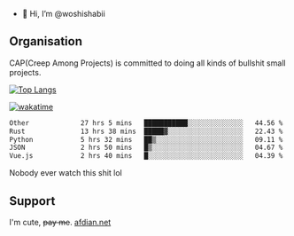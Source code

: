 - 👋 Hi, I’m @woshishabii

## Organisation

CAP(Creep Among Projects) is committed to doing all kinds of bullshit small projects.

[![Top Langs](https://github-readme-stats.vercel.app/api/top-langs/?username=woshishabii&layout=compact)](https://github.com/anuraghazra/github-readme-stats)

[![wakatime](https://wakatime.com/badge/user/34d02784-acc1-4a16-82d7-33fdb53c4ed6.svg)](https://wakatime.com/@34d02784-acc1-4a16-82d7-33fdb53c4ed6)


<!--START_SECTION:waka-->

```txt
Other             27 hrs 5 mins   ███████████░░░░░░░░░░░░░░   44.56 %
Rust              13 hrs 38 mins  █████▓░░░░░░░░░░░░░░░░░░░   22.43 %
Python            5 hrs 32 mins   ██▒░░░░░░░░░░░░░░░░░░░░░░   09.11 %
JSON              2 hrs 50 mins   █▒░░░░░░░░░░░░░░░░░░░░░░░   04.67 %
Vue.js            2 hrs 40 mins   █░░░░░░░░░░░░░░░░░░░░░░░░   04.39 %
```

<!--END_SECTION:waka-->

Nobody ever watch this shit lol

## Support
I'm cute, ~~pay me~~.
[afdian.net](https://afdian.com/a/woshishabi)

<!---
woshishabii/woshishabii is a ✨ special ✨ repository because its `README.md` (this file) appears on your GitHub profile.
You can click the Preview link to take a look at your changes.
--->
